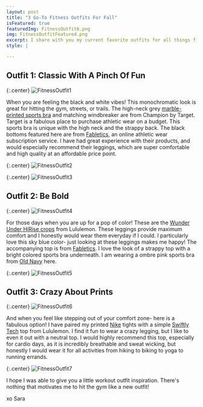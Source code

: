 ```yaml
---
layout: post
title: "3 Go-To Fitness Outfits For Fall"
isFeatured: true
featuredImg: FitnessOutfit6.png
img: FitnessOutfitFeatured.png
excerpt: I share with you my current favorite outfits for all things fitness. 
style: |

---
```



## Outfit 1: Classic With A Pinch Of Fun

{:.center}
![FitnessOutfit1](/assets/images/FitnessOutfit1.JPG "FitnessOutfit1")

When you are feeling the black and white vibes! This monochromatic look is great for hitting the gym, streets, or trails. The high-neck grey [marble-printed sports bra](http://www.target.com/p/c9-champion-women-s-strappy-back-sports-bra/-/A-50497802) and matching windbreaker are from Champion by Target. Target is a fabulous place to purchase athletic wear on a budget. This sports bra is unique with the high neck and the strappy back. The black bottoms featured here are from [Fabletics](http://www.fabletics.com/womens/bottoms/capris), an online athletic wear subscription service. I have had great experience with their products, and would especially recommend their leggings, which are super comfortable and high quality at an affordable price point. 

{:.center}
![FitnessOutfit2](/assets/images/FitnessOutfit2.JPG "FitnessOutfit2")

{:.center}
![FitnessOutfit3](/assets/images/FitnessOutfit3.JPG "FitnessOutfit3")

## Outfit 2: Be Bold

{:.center}
![FitnessOutfit4](/assets/images/FitnessOutfit4.JPG "FitnessOutfit4")

For those days when you are up for a pop of color! These are the [Wunder Under HiRise crops](https://shop.lululemon.com/p/women-crops/Wunder-Under-Crop-Hi-Rise-FullLuon/_/prod7390499?rcnt=5&N=7yr&cnt=24&color=LW6G44S_026099) from Lululemon.  These leggings provide maximum comfort and I honestly would wear them everyday if I could. I particularly love this sky blue color- just looking at these leggings makes me happy! The accompanying top is from [Fabletics](http://www.fabletics.com/womens/tops/tanks).  I love the look of a strappy top with a bright colored sports bra underneath.  I am wearing a ombre pink sports bra from [Old Navy](http://oldnavy.gap.com/browse/category.do?cid=1034235) here.

{:.center}
![FitnessOutfit5](/assets/images/FitnessOutfit5.JPG "FitnessOutfit5")

## Outfit 3: Crazy About Prints

{:.center}
![FitnessOutfit6](/assets/images/FitnessOutfit6.JPG "FitnessOutfit6")

And when you feel like stepping out of your comfort zone- here is a fabulous option! I have paired my printed [Nike](http://store.nike.com/us/en_us/pd/power-legendary-womens-training-capris/pid-11102032/pgid-11277113) tights with a simple [Swiftly Tech](https://shop.lululemon.com/p/tops-short-sleeve/Run-Swiftly-Tech-Short-Sleeve-Crew/_/prod4500151?rcnt=4&N=8bl&cnt=11&color=LW3ACZS_028593) top from Lululemon.  I find it fun to wear a crazy legging, but I like to even it out with a neutral top.  I would highly recommend this top, especially for cardio days, as it is incredibly breathable and sweat wicking, but honestly I would wear it for all activities from hiking to biking to yoga to running errands. 

{:.center}
![FitnessOutfit7](/assets/images/FitnessOutfit7.JPG "FitnessOutfit7")

I hope I was able to give you a little workout outfit inspiration. There's nothing that motivates me to hit the gym like a new outfit!

xo Sara
